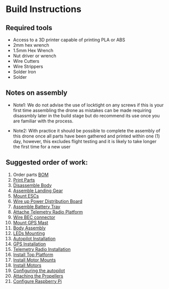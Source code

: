Build Instructions
==
## Required tools
* Access to a 3D printer capable of printing PLA or ABS
* 2mm hex wrench
* 1.5mm Hex Wrench
* Nut driver or wrench
* Wire Cutters
* Wire Strippers
* Solder Iron
* Solder

## Notes on assembly
* Note1: We do not advise the use of locktight on any screws if this is your first time assembling the drone as mistakes can be made requiring disassmbly later in the build stage but do recommend its use once you are familiar with the process.

* Note2: With practice it should be possible to complete the assembly of this drone once all parts have been gathered and printed within one (1) day, however, this excludes flight testing and it is likely to take longer the first time for a new user 

## Suggested order of work:

1. Order parts  [BOM](https://docs.google.com/spreadsheets/d/1iEDaoHABfFCszNGsnZw02dHB14kcI-Gh68_Vd7EEHdI/edit#gid=1882978022)
2. [Print Parts](instructions/print_parts.md)
3. [Disassemble Body](instructions/disassemble_body.md)
4. [Assemble Landing Gear](instructions/landing_gear.md)
5. [Mount ESCs](instructions/esc.md)
6. [Wire up Power Distribution Board](instructions/power_dist_board.md)
7. [Assemble Battery Tray](instructions/battery_tray.md)
8. [Attache Telemetry Radio Platform](instructions/telem_tray.md)
9. [Wire BEC connector](instructions/bec.md)
10. [Mount GPS Mast](instructions/gps_mast.md)
11. [Body Assembly](instructions/reassemble_body.md)
12. [LEDs Mounting](instructions/led.md)
13. [Autopilot Installation](instructions/px4.md)
14. [GPS Installation](instructions/gps.md)
15. [Telemetry Radio Installation](instructions/telem.md)
16. [Install Top Platform](instructions/platform.md)
17. [Install Motor Mounts](instructions/motor_mounts.md)
18. [Install Motors](instructions/motors.md)
19. [Configuring the autopilot]()
20. [Attaching the Propellers](instructions/props.md)
20. [Configure Raspberry Pi](instructions/configure_pi.md)
